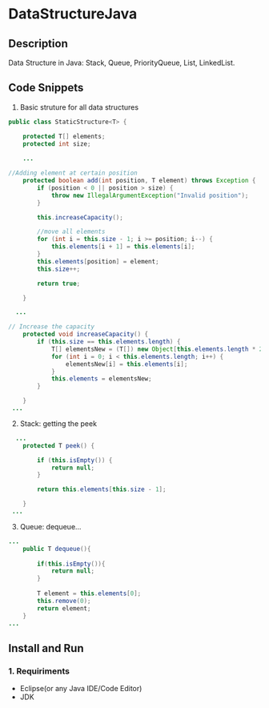 # DataStructureJava
## Description

 Data Structure in Java: Stack, Queue, PriorityQueue, List, LinkedList.

## Code Snippets

1. Basic struture for all data structures
```java
public class StaticStructure<T> {

    protected T[] elements;
    protected int size;
    
    ...

//Adding element at certain position
    protected boolean add(int position, T element) throws Exception {
        if (position < 0 || position > size) {
            throw new IllegalArgumentException("Invalid position");
        }

        this.increaseCapacity();

        //move all elements
        for (int i = this.size - 1; i >= position; i--) {
            this.elements[i + 1] = this.elements[i];
        }
        this.elements[position] = element;
        this.size++;

        return true;

    }

  ...

// Increase the capacity
    protected void increaseCapacity() {
        if (this.size == this.elements.length) {
            T[] elementsNew = (T[]) new Object[this.elements.length * 2];
            for (int i = 0; i < this.elements.length; i++) {
                elementsNew[i] = this.elements[i];
            }
            this.elements = elementsNew;
        }

    }
 ...

```

   2. Stack: getting the peek
```java
  ...
    protected T peek() {

        if (this.isEmpty()) {
            return null;
        }

        return this.elements[this.size - 1];

    }
 ...

```
3. Queue: dequeue...
```java
...
    public T dequeue(){
        
        if(this.isEmpty()){
            return null;
        }
        
        T element = this.elements[0];
        this.remove(0);
        return element;
    }
...   
```

## Install and Run

### 1. Requiriments

- Eclipse(or any Java IDE/Code Editor)
- JDK 

